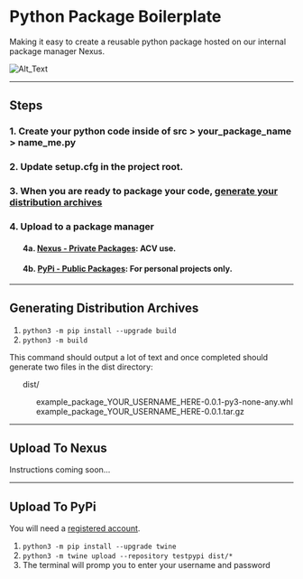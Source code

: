 # Python Package Boilerplate
Making it easy to create a reusable python package hosted on our internal package manager Nexus.

![Alt_Text](https://source.unsplash.com/8N6z4yXUkwY)

---

## Steps
### 1. Create your python code inside of src > your_package_name > name_me.py
### 2. Update setup.cfg in the project root.
### 3. When you are ready to package your code, [generate your distribution archives](#generating-distribution-archives)
### 4. Upload to a package manager
<ul>

#### 4a. [Nexus - Private Packages](#upload-to-nexus): ACV use.
#### 4b. [PyPi - Public Packages](#upload-to-pypi): For personal projects only.
</ul>

---

## Generating Distribution Archives
1. `python3 -m pip install --upgrade build`
2. `python3 -m build`

This command should output a lot of text and once completed should generate two files in the dist directory:

<ul>
    dist/<br>
        <ul>
        example_package_YOUR_USERNAME_HERE-0.0.1-py3-none-any.whl <br>
        example_package_YOUR_USERNAME_HERE-0.0.1.tar.gz
        </ul>
</ul>

---

## Upload To Nexus
Instructions coming soon...

---

## Upload To PyPi
You will need a [registered account](https://pypi.org/account/register/).

1. `python3 -m pip install --upgrade twine`
2. `python3 -m twine upload --repository testpypi dist/*`
3. The terminal will promp you to enter your username and password
